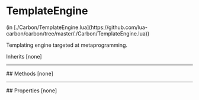 <link href="../../style.css" rel="stylesheet" type="text/css"/>
<h1 class="class-title">TemplateEngine</h1>
<span class="file-link">(in [./Carbon/TemplateEngine.lua](https://github.com/lua-carbon/carbon/tree/master/./Carbon/TemplateEngine.lua))</span><br/>

Templating engine targeted at metaprogramming.

<span class="bold">Inherits [none]</span>

<hr />
## Methods
[none]

<hr />
## Properties
[none]